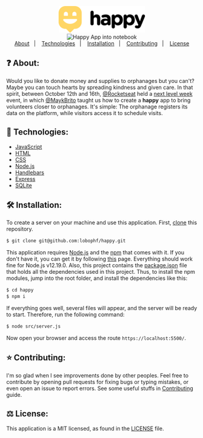 <p align="center">
    <img alt="logo black" src="/public/images/logo_black.svg" height="70px"><br>
    <img alt="Happy App into notebook" src="https://dl.dropboxusercontent.com/s/idtcu2tsmomx10o/happy-notebook.jpg?dl=0" height="380px" />
    <br>
    <a href="#question-about">About</a>&nbsp;&nbsp;&nbsp;|&nbsp;&nbsp;&nbsp;
    <a href="#rocket-technologies">Technologies</a>&nbsp;&nbsp;&nbsp;|&nbsp;&nbsp;&nbsp;
    <a href="#hammer_and_wrench-installation">Installation</a>&nbsp;&nbsp;&nbsp;|&nbsp;&nbsp;&nbsp;
    <a href="#star-contributing">Contributing</a>&nbsp;&nbsp;&nbsp;|&nbsp;&nbsp;&nbsp;
    <a href="#balance_scale-license">License</a>
</p>

## :question: About:
Would you like to donate money and supplies to orphanages but you can't? Maybe you can touch hearts by spreading kindness and given care. In that spirit, between October 12th and 16th, [@Rocketseat](https://github.com/Rocketseat) held a [next level week](https://nextlevelweek.com/) event, in which [@MaykBrito](https://github.com/maykbrito/) taught us how to create a **happy** app to bring volunteers closer to orphanages. It's simple: The orphanage registers its data on the platform, while visitors access it to schedule visits.

## :rocket: Technologies:
- [JavaScript](https://www.javascript.com/)
- [HTML](https://www.w3schools.com/html/)
- [CSS](https://www.w3.org/Style/CSS/Overview.en.html)
- [Node.js](https://nodejs.org/en/)
- [Handlebars](https://handlebarsjs.com/)
- [Express](https://expressjs.com/)
- [SQLite](https://www.sqlite.org/index.html)

## :hammer_and_wrench: Installation:
To create a server on your machine and use this application. First, [clone](https://docs.github.com/en/free-pro-team@latest/github/creating-cloning-and-archiving-repositories/cloning-a-repository-from-github) this repository.
```sh
$ git clone git@github.com:lobophf/happy.git
```
This application requires [Node.js](https://nodejs.org/en/) and the [npm](https://www.npmjs.com/) that comes with it. If you don't have it, you can get it by following [this](https://nodejs.org/en/download/) page. Everything should work fine for Node.js v12.19.0. Also, this project contains the [package.json](./package.json) file that holds all the dependencies used in this project. Thus, to install the npm modules, jump into the root folder, and install the dependencies like this:
```sh
$ cd happy 
$ npm i
```
If everything goes well, several files will appear, and the server will be ready to start. Therefore, run the following command:
```sh
$ node src/server.js
```
Now open your browser and access the route `https://localhost:5500/`.

## :star: Contributing:

I'm so glad when I see improvements done by other peoples. Feel free to contribute by opening pull requests for fixing bugs or typing mistakes, or even open an issue to report errors. See some useful stuffs in [Contributing](./docs/CONTRIBUTING.md) guide.

## :balance_scale: License:
This application is a MIT licensed, as found in the [LICENSE](https://github.com/lobophf/happy/blob/master/LICENSE) file.


